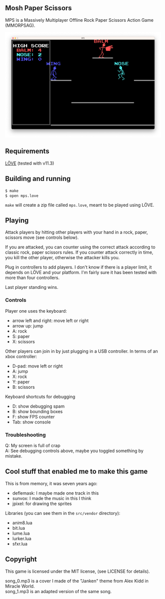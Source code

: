 ## Mosh Paper Scissors

MPS is a Massively Multiplayer Offline Rock Paper Scissors Action Game
(MMORPSAG).

![Screenshot](screenshot-playing.png)

## Requirements

[LÖVE](https://love2d.org) (tested with v11.3)

## Building and running

```shell
$ make
$ open mps.love
```

`make` will create a zip file called `mps.love`, meant to be played using LÖVE.

## Playing

Attack players by hitting other players with your hand in a rock, paper,
scissors move (see controls below).

If you are attacked, you can counter using the correct attack according to
classic rock, paper scissors rules. If you counter attack correctly in time,
you kill the other player, otherwise the attacker kills you.

Plug in controllers to add players. I don't know if there is a player limit, it
depends on LÖVE and your platform. I'm fairly sure it has been tested with more
than four controllers.

Last player standing wins.

### Controls

Player one uses the keyboard:
- arrow left and right: move left or right
- arrow up: jump
- A: rock
- S: paper
- X: scissors

Other players can join in by just plugging in a USB controller. In terms of an xbox controller:
- D-pad: move left or right
- A: jump
- X: rock
- Y: paper
- B: scissors

Keyboard shortcuts for debugging
- D: show debugging spam
- B: show bounding boxes
- F: show FPS counter
- Tab: show console

### Troubleshooting

Q: My screen is full of crap  
A: See debugging controls above, maybe you toggled something by mistake.

## Cool stuff that enabled me to make this game

This is from memory, it was seven years ago:

- deflemask: I maybe made one track in this
- sunvox: I made the music in this I think
- jpixel: for drawing the sprites

Libraries (you can see them in the `src/vendor` directory):

- anim8.lua
- bit.lua
- lume.lua
- lurker.lua
- sfxr.lua

## Copyright

This game is licensed under the MIT license, (see LICENSE for details).

song_0.mp3 is a cover I made of the "Janken" theme from Alex Kidd in Miracle World.  
song_1.mp3 is an adapted version of the same song.
